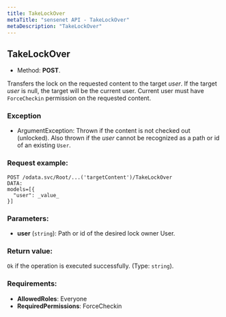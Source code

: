 ```yaml
---
title: TakeLockOver
metaTitle: "sensenet API - TakeLockOver"
metaDescription: "TakeLockOver"
---
```


## TakeLockOver
- Method: **POST**.

Transfers the lock on the requested content to the target _user_.
 If the target _user_ is null, the target will be the current user.
 Current user must have `ForceCheckin` permission on the requested content.
 

### Exception
- ArgumentException: Thrown if the content is not checked out (unlocked).
 Also thrown if the _user_ cannot be recognized as a path or id of an existing
 `User`.

### Request example:

```
POST /odata.svc/Root/...('targetContent')/TakeLockOver
DATA:
models=[{
  "user": _value_
}]
```
### Parameters:
- **user** (`string`): Path or id of the desired lock owner User.

### Return value:
`Ok` if the operation is executed successfully. (Type: `string`).

### Requirements:
- **AllowedRoles**: Everyone
- **RequiredPermissions**: ForceCheckin


